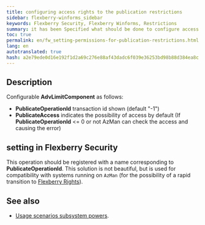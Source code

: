 ```yaml
--- 
title: configuring access rights to the publication restrictions 
sidebar: flexberry-winforms_sidebar 
keywords: Flexberry Security, Flexberry Winforms, Restrictions 
summary: it has been Specified what should be done to configure access rights to the publication restrictions 
toc: true 
permalink: en/fw_setting-permissions-for-publication-restrictions.html 
lang: en 
autotranslated: true 
hash: a2e79ede0d16e192f1d2a69c276e88af43dadc6f039e36253bd98b88d384ea8c 
--- 
```


## Description 

Configurable __AdvLimitComponent__ as follows: 

* __PublicateOperationId__ transaction id shown (default "-1") 
* __PublicateAccess__ indicates the possibility of access by default (If __PublicateOperationId__ <= 0 or not AzMan can check the access and causing the error) 

## setting in Flexberry Security 

This operation should be registered with a name corresponding to __PublicateOperationId__. This solution is not beautiful, but is used for compatibility with systems running on `AzMan` (for the possibility of a rapid transition to [Flexberry Rights](efs_security-legacy-services.html)). 

## See also 

* [Usage scenarios subsystem powers](efs_rights-scenarios.html). 



